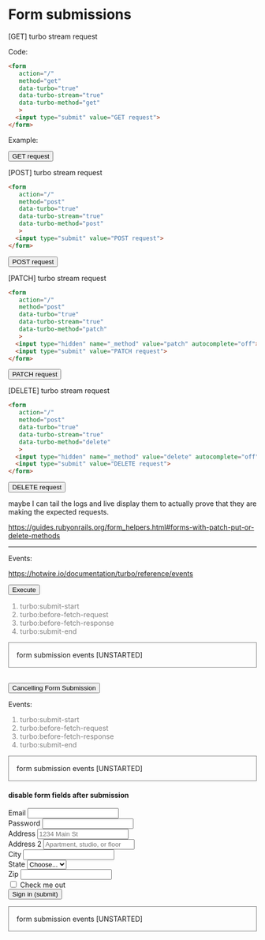 # Form submissions

[GET] turbo stream request

Code:

```html
<form
   action="/"
   method="get"
   data-turbo="true"
   data-turbo-stream="true"
   data-turbo-method="get"
   >
  <input type="submit" value="GET request">
</form>
```

Example:

<form
   action="/"
   method="get"
   data-turbo="true"
   data-turbo-stream="true"
   data-turbo-method="get"
   >
  <input type="submit" value="GET request">
</form>


[POST] turbo stream request

```html
<form
   action="/"
   method="post"
   data-turbo="true"
   data-turbo-stream="true"
   data-turbo-method="post"
   >
  <input type="submit" value="POST request">
</form>
```

<form
   action="/"
   method="post"
   data-turbo="true"
   data-turbo-stream="true"
   data-turbo-method="post"
   >
  <input type="submit" value="POST request">
</form>

[PATCH] turbo stream request

```html
<form
   action="/"
   method="post"
   data-turbo="true"
   data-turbo-stream="true"
   data-turbo-method="patch"
   >
  <input type="hidden" name="_method" value="patch" autocomplete="off">
  <input type="submit" value="PATCH request">
</form>
```

<form
   action="/"
   method="post"
   data-turbo="true"
   data-turbo-stream="true"
   data-turbo-method="patch"
   >
  <input type="hidden" name="_method" value="patch" autocomplete="off">
  <input type="submit" value="PATCH request">
</form>

[DELETE] turbo stream request

```html
<form
   action="/"
   method="post"
   data-turbo="true"
   data-turbo-stream="true"
   data-turbo-method="delete"
   >
  <input type="hidden" name="_method" value="delete" autocomplete="off">
  <input type="submit" value="DELETE request">
</form>
```

<form
   action="/"
   method="post"
   data-turbo="true"
   data-turbo-stream="true"
   data-turbo-method="delete"
   >
  <input type="hidden" name="_method" value="delete" autocomplete="off">
  <input type="submit" value="DELETE request">
</form>

maybe I can tail the logs and live display them to actually prove that they are making the expected requests.

https://guides.rubyonrails.org/form_helpers.html#forms-with-patch-put-or-delete-methods

---

Events:

https://hotwire.io/documentation/turbo/reference/events

<form
   id="events"
   action="/examples/five"
   method="post"
   data-turbo="true"
   data-turbo-stream="true"
   data-turbo-method="post"
   data-turbo-frame="form-submit-events"
   >
  <input type="submit" value="Execute">
</form>

<ol>
  <li id="start" style="color: grey;">turbo:submit-start</li>
  <li id="request" style="color: grey;">turbo:before-fetch-request</li>
  <li id="response" style="color: grey;">turbo:before-fetch-response</li>
  <li id="end" style="color: grey;">turbo:submit-end</li>
</ol>

<turbo-frame id="form-submit-events">
  <p style="padding: 1rem; border: 1px solid grey">
    form submission events [UNSTARTED]
  </p>
</turbo-frame>

<script>
  var form = document.getElementById("events")
  form.addEventListener("turbo:submit-start", async (event) => {
    document.getElementById("start").style.color = "green"
  })

  form.addEventListener("turbo:before-fetch-request", async (event) => {
    document.getElementById("request").style.color = "green"
  })

  form.addEventListener("turbo:before-fetch-response", async (event) => {
    document.getElementById("response").style.color = "green"
  })

  form.addEventListener("turbo:submit-end", async (event) => {
    document.getElementById("end").style.color = "green"
  })
</script>

<br>

<form
   id="events2"
   action="/examples/five"
   method="post"
   data-turbo="true"
   data-turbo-stream="true"
   data-turbo-method="post"
   data-turbo-frame="form-submit-events2"
   >
  <input type="submit" value="Cancelling Form Submission">
</form>

Events:
<ol>
  <li id="start2" style="color: grey;">turbo:submit-start</li>
  <li id="request2" style="color: grey;">turbo:before-fetch-request</li>
  <li id="response2" style="color: grey;">turbo:before-fetch-response</li>
  <li id="end2" style="color: grey;">turbo:submit-end</li>
</ol>

<turbo-frame id="form-submit-events2">
  <p style="padding: 1rem; border: 1px solid grey">
    form submission events [UNSTARTED]
  </p>
</turbo-frame>

<script>
  var form = document.getElementById("events2")
  form.addEventListener("turbo:submit-start", async (event) => {
      document.getElementById("start2").style.color = "green"
      event.detail.formSubmission.stop()
  })

  form.addEventListener("turbo:before-fetch-request", async (event) => {
    document.getElementById("request2").style.color = "green"
  })

  form.addEventListener("turbo:before-fetch-response", async (event) => {
    document.getElementById("response2").style.color = "green"
  })

  form.addEventListener("turbo:submit-end", async (event) => {
    document.getElementById("end2").style.color = "green"
  })
</script>


#### disable form fields after submission

<form
    id="events3"
    class="row g-3"
    action="/examples/five"
    method="post"
    data-turbo="true"
    data-turbo-stream="true"
    data-turbo-method="post"
    data-turbo-frame="form-submit-events"
    >
  <div class="col-md-6">
    <label for="inputEmail4" class="form-label">Email</label>
    <input type="email" class="form-control" id="inputEmail4">
  </div>
  <div class="col-md-6">
    <label for="inputPassword4" class="form-label">Password</label>
    <input type="password" class="form-control" id="inputPassword4">
  </div>
  <div class="col-12">
    <label for="inputAddress" class="form-label">Address</label>
    <input type="text" class="form-control" id="inputAddress" placeholder="1234 Main St">
  </div>
  <div class="col-12">
    <label for="inputAddress2" class="form-label">Address 2</label>
    <input type="text" class="form-control" id="inputAddress2" placeholder="Apartment, studio, or floor">
  </div>
  <div class="col-md-6">
    <label for="inputCity" class="form-label">City</label>
    <input type="text" class="form-control" id="inputCity">
  </div>
  <div class="col-md-4">
    <label for="inputState" class="form-label">State</label>
    <select id="inputState" class="form-select">
      <option selected>Choose...</option>
      <option>...</option>
    </select>
  </div>
  <div class="col-md-2">
    <label for="inputZip" class="form-label">Zip</label>
    <input type="text" class="form-control" id="inputZip">
  </div>
  <div class="col-12">
    <div class="form-check">
      <input class="form-check-input" type="checkbox" id="gridCheck">
      <label class="form-check-label" for="gridCheck">
        Check me out
      </label>
    </div>
  </div>
  <div class="col-12">
    <button type="submit" class="btn btn-primary">Sign in (submit)</button>
  </div>
</form>

<turbo-frame id="form-submit-events3">
  <p style="padding: 1rem; border: 1px solid grey">
    form submission events [UNSTARTED]
  </p>
</turbo-frame>

<script>
  var form = document.getElementById("events3")
  form.addEventListener("turbo:submit-start", ( { target } ) => {
    for (const field of target.elements) {
      field.disabled = true
    }
  })

form.addEventListener("turbo:submit-end", ( { target } ) => {
    for (const field of target.elements) {
      field.disabled = false
    }
  })
</script>

